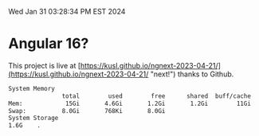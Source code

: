 Wed Jan 31 03:28:34 PM EST 2024

# Angular 16?


This project is live at [https://kusl.github.io/ngnext-2023-04-21/](https://kusl.github.io/ngnext-2023-04-21/ "next!") thanks to Github.

```bash
System Memory
               total        used        free      shared  buff/cache   available
Mem:            15Gi       4.6Gi       1.2Gi       1.2Gi        11Gi        10Gi
Swap:          8.0Gi       768Ki       8.0Gi
System Storage
1.6G	.
```
